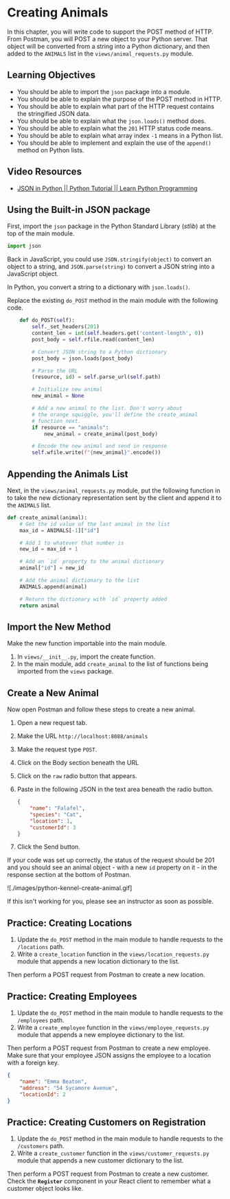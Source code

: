 # Creating Animals

In this chapter, you will write code to support the POST method of HTTP. From Postman, you will POST a new object to your Python server. That object will be converted from a string into a Python dictionary, and then added to the `ANIMALS` list in the `views/animal_requests.py` module.

## Learning Objectives

* You should be able to import the `json` package into a module.
* You should be able to explain the purpose of the POST method in HTTP.
* You should be able to explain what part of the HTTP request contains the stringified JSON data.
* You should be able to explain what the `json.loads()` method does.
* You should be able to explain what the `201` HTTP status code means.
* You should be able to explain what array index `-1` means in a Python list.
* You should be able to implement and explain the use of the `append()` method on Python lists.

## Video Resources

* [JSON in Python || Python Tutorial || Learn Python Programming](https://www.youtube.com/watch?v=pTT7HMqDnJw)

## Using the Built-in JSON package

First, import the `json` package in the Python Standard Library (_stlib_) at the top of the main module.

```py
import json
```

Back in JavaScript, you could use `JSON.stringify(object)` to convert an object to a string, and `JSON.parse(string)` to convert a JSON string into a JavaScript object.

In Python, you convert a string to a dictionary with `json.loads()`.

Replace the existing `do_POST` method in the main module with the following code.

```py
    def do_POST(self):
        self._set_headers(201)
        content_len = int(self.headers.get('content-length', 0))
        post_body = self.rfile.read(content_len)

        # Convert JSON string to a Python dictionary
        post_body = json.loads(post_body)

        # Parse the URL
        (resource, id) = self.parse_url(self.path)

        # Initialize new animal
        new_animal = None

        # Add a new animal to the list. Don't worry about
        # the orange squiggle, you'll define the create_animal
        # function next.
        if resource == "animals":
            new_animal = create_animal(post_body)

        # Encode the new animal and send in response
        self.wfile.write(f"{new_animal}".encode())
```

## Appending the Animals List

Next, in the `views/animal_requests.py` module, put the following function in to take the new dictionary representation sent by the client and append it to the `ANIMALS` list.

```py
def create_animal(animal):
    # Get the id value of the last animal in the list
    max_id = ANIMALS[-1]["id"]

    # Add 1 to whatever that number is
    new_id = max_id + 1

    # Add an `id` property to the animal dictionary
    animal["id"] = new_id

    # Add the animal dictionary to the list
    ANIMALS.append(animal)

    # Return the dictionary with `id` property added
    return animal
```

## Import the New Method

Make the new function importable into the main module.

1. In `views/__init__.py`, import the create function.
1. In the main module, add `create_animal` to the list of functions being imported from the `views` package.

## Create a New Animal

Now open Postman and follow these steps to create a new animal.

1. Open a new request tab.
1. Make the URL `http://localhost:8088/animals`
1. Make the request type `POST`.
1. Click on the Body section beneath the URL
1. Click on the `raw` radio button that appears.
1. Paste in the following JSON in the text area beneath the radio button.

    ```json
    {
        "name": "Falafel",
        "species": "Cat",
        "location": 1,
        "customerId": 3
    }
    ```

1. Click the Send button.

If your code was set up correctly, the status of the request should be 201 and you should see an animal object - with a new `id` property on it - in the response section at the bottom of Postman.

![./images/python-kennel-create-animal.gif]

If this isn't working for you, please see an instructor as soon as possible.

## Practice: Creating Locations

1. Update the `do_POST` method in the main module to handle requests to the `/locations` path.
1. Write a `create_location` function in the `views/location_requests.py` module that appends a new location dictionary to the list.

Then perform a POST request from Postman to create a new location.

## Practice: Creating Employees

1. Update the `do_POST` method in the main module to handle requests to the `/employees` path.
1. Write a `create_employee` function in the `views/employee_requests.py` module that appends a new employee dictionary to the list.

Then perform a POST request from Postman to create a new employee. Make sure that your employee JSON assigns the employee to a location with a foreign key.

```json
{
    "name": "Emma Beaton",
    "address": "54 Sycamore Avenue",
    "locationId": 2
}
```

## Practice: Creating Customers on Registration

1. Update the `do_POST` method in the main module to handle requests to the `/customers` path.
1. Write a `create_customer` function in the `views/customer_requests.py` module that appends a new customer dictionary to the list.

Then perform a POST request from Postman to create a new customer. Check the **`Register`** component in your React client to remember what a customer object looks like.
